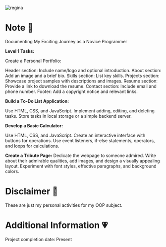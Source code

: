 ![regina](https://github.com/feiryrej/feiryrej/assets/116869096/09e705f3-a62c-4b48-a866-507264e52da9)

# Note 🍥
Documenting My Exciting Journey as a Novice Programmer

**Level 1 Tasks:**

Create a Personal Portfolio:

Header section: Include name/logo and optional introduction.
About section: Add an image and a brief bio.
Skills section: List key skills.
Projects section: Showcase project samples with descriptions and images.
Resume section: Provide a link to download the resume.
Contact section: Include email and phone number.
Footer: Add a copyright notice and relevant links.

**Build a To-Do List Application:**

Use HTML, CSS, and JavaScript.
Implement adding, editing, and deleting tasks.
Store tasks in local storage or a simple backend server.

**Develop a Basic Calculator:**

Use HTML, CSS, and JavaScript.
Create an interactive interface with buttons for operations.
Use event listeners, if-else statements, operators, and loops for calculations.

**Create a Tribute Page:**
Dedicate the webpage to someone admired.
Write about their admirable qualities, add images, and design a visually appealing layout.
Experiment with font styles, effective paragraphs, and background colors.

# Disclaimer 🎀
These are just my personal activities for my OOP subject. 
   
# Additional Information 💗
Project completion date: Present
